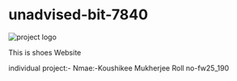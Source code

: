 # unadvised-bit-7840
![project logo](https://user-images.githubusercontent.com/121329133/221396183-600c2c03-37a2-4762-8ee9-a8af0e5f9f5a.png)

This is shoes  Website

individual project:-
Nmae:-Koushikee Mukherjee
Roll no-fw25_190

